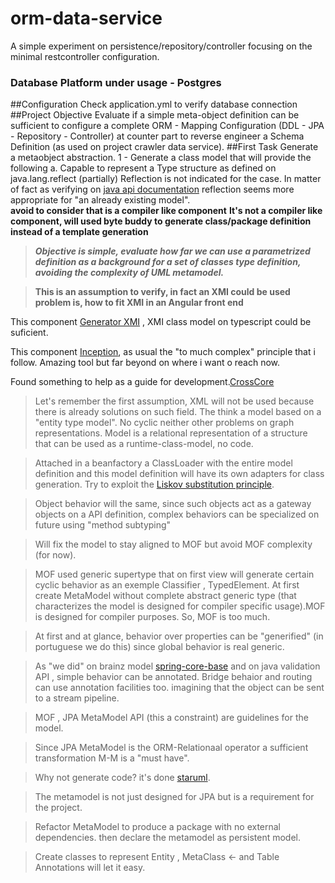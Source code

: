 # orm-data-service
A simple experiment on persistence/repository/controller focusing on the minimal restcontroller configuration. 
### Database Platform under usage - Postgres 
##Configuration
Check application.yml to verify database connection
##Project Objective 
Evaluate if a simple meta-object definition can be sufficient to configure a complete ORM - Mapping Configuration (DDL - JPA - Repository - Controller) at counter part to reverse engineer a Schema Definition (as used on project crawler data service).
##First Task 
Generate a metaobject abstraction. 
1 - Generate a class model that will provide the following
a. Capable to represent a Type structure as defined on java.lang.reflect (partially)
Reflection is not indicated for the case. 
In matter of fact as verifying on [java api documentation](https://docs.oracle.com/javase/8/docs/api/java/lang/reflect/Type.html) reflection seems more appropriate for "an already existing model".  
**avoid to consider that is a compiler like component**
**It's not a compiler like component, will used byte buddy to generate class/package definition instead of a template generation**
>***Objective is simple, evaluate how far we can use a parametrized definition as a background for a set of classes type definition, avoiding the complexity of UML metamodel.*** 

>**This is an assumption to verify, in fact an XMI could be used problem is, how to fit XMI in an Angular front end**

This component [Generator XMI](https://github.com/donvadicastro/generator-xmi) , XMI class model on typescript could be suficient.

This component [Inception](https://inception-project.github.io/), as usual the "to much complex" principle that i follow. Amazing tool but far beyond on where i want o reach now.

Found something to help as a guide for development.[CrossCore](https://github.com/crossecore)

>Let's remember the first assumption, XML will not be used because there is already solutions on such field. The think a model based on a "entity type model". No cyclic neither other problems on graph representations. Model is a relational representation of a structure that can be used as a runtime-class-model, no code.

>Attached in a beanfactory a ClassLoader with the entire model definition and this model definition will have its own adapters for class generation. Try to exploit the [Liskov substitution principle](https://en.wikipedia.org/wiki/Liskov_substitution_principle).

>Object behavior will the same, since such objects act as a gateway objects on a API definition, complex behaviors can be specialized on future using "method subtyping"

>Will fix the model to stay aligned to MOF but avoid MOF complexity (for now).

>MOF used generic supertype that on first view will generate certain cyclic behavior as an exemple Classifier , TypedElement. At first create MetaModel without complete abstract generic type (that characterizes the model is designed for  compiler specific usage).MOF is designed for compiler purposes. So, MOF is too much.

>At first and at glance, behavior over properties can be "generified" (in portuguese we do this) since global behavior is real generic. 

>As "we did" on brainz model [spring-core-base](https://github.com/joseccanova/repository-spring-core) and on java validation API , simple behavior can be annotated. Bridge behaior and routing can use annotation facilities too. imagining that the object can be sent to a stream pipeline.

>MOF , JPA MetaModel API (this a constraint) are guidelines for the model.

>Since JPA MetaModel is the ORM-Relationaal operator a sufficient transformation M-M is a "must have".

>Why not generate code? it's done [staruml](https://staruml.io/extensions).

>The metamodel is not just designed for JPA but is a requirement for the project.

>Refactor MetaModel to produce a package with no external dependencies. then declare the metamodel as persistent model.

>Create classes to represent Entity , MetaClass <- and Table Annotations will let it easy.